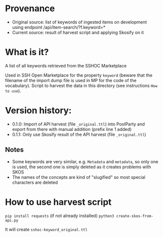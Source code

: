 # Provenance
* Original source: list of keywords of ingested items on development using endpoint /api/item-search/?f.keyword=*
* Current source: result of harvest script and applying Skosify on it

# What is it?
A list of all keywords retrieved from the SSHOC Marketplace

Used in SSH Open Marketplace for the property `keyword` (beware that the filename of the import dump file is used in MP for the code of the vocabulary).
Script to harvest the data in this directory (see instructions `How to use`).

# Version history:
* 0.1.0: Import of API harvest (file `_original.ttl`) into PoolParty and export from there with manual addition (prefix line 1 added)
* 0.1.1: Only use Skosify result of the API harvest (file `_original.ttl`)

## Notes
- Some keywords are very similar, e.g. `Metadata` and `metadata`, so only one is used, the second one is simply deleted as it creates problems with SKOS
- The names of the concepts are kind of "slugified" so most special characters are deleted

# How to use harvest script
`pip install requests` (if not already installed)
`python3 create-skos-from-api.py`

It will create `sshoc-keyword_original.ttl`
